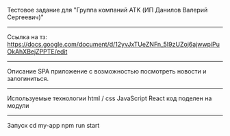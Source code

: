 Тестовое задание для "Группа компаний ATK (ИП Данилов Валерий Сергеевич)"
______________________________________________________________________________________
Ссылка на тз:
https://docs.google.com/document/d/12yvJxTUeZNFn_5I9zUZoj6ajwwpiPuOkAhXBejZPPTE/edit
______________________________________________________________________________________
Описание
SPA приложение с возможностью посмотреть новости и залогиниться.
______________________________________________________________________________________
Используемые технологии
html / css
JavaScript
React
код поделен на модули
______________________________________________________________________________________
Запуск 
cd my-app
npm run start
